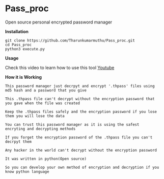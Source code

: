 # Pass_proc
Open source personal encrypted password manager

**Installation**

```
git clone https://github.com/Tharunkumarmuthu/Pass_proc.git
cd Pass_proc
python3 execute.py
```
**Usage**

Check this video to learn how to use this tool
[Youtube](http://github.com)

**How it is Working**
```
This password manager just decrpyt and encrypt '.thpass' files using md5 hash and a password that you give

This .thpass file can't decrypt without the encryption password that you gave when the file was created

Keep the .thpass files safely and the encryption password if you lose them you will lose the data

You can trust this password manager as it is using the safest encryting and decrypting methods

If you forget the encryption password of the .thpass file you can't decrpyt them

Any hacker in the world can't decrypt without the encryption password

It was written in python(Open source)

So you can develop your own method of encryption and decryption if you know python language
```

